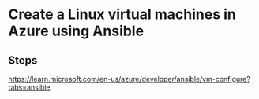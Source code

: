 # Create a Linux virtual machines in Azure using Ansible

## Steps

https://learn.microsoft.com/en-us/azure/developer/ansible/vm-configure?tabs=ansible